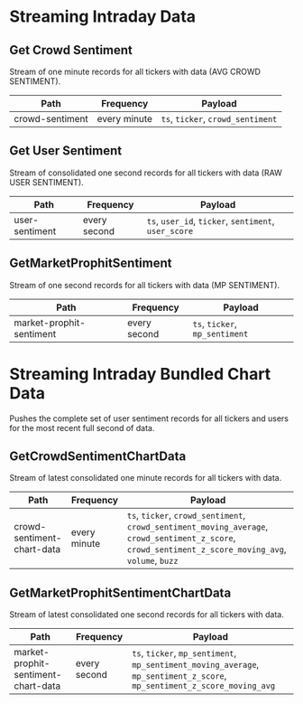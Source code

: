 
# Streaming Intraday Data


## Get Crowd Sentiment

Stream of one minute records for all tickers with data (AVG CROWD SENTIMENT).

Path | Frequency | Payload
---- | --------- | -------
crowd-sentiment | every minute | `ts`, `ticker`, `crowd_sentiment`


## Get User Sentiment

Stream of consolidated one second records for all tickers with data (RAW USER SENTIMENT).

Path | Frequency | Payload
---- | --------- | -------
user-sentiment | every second | `ts`, `user_id`, `ticker`, `sentiment`, `user_score`


## GetMarketProphitSentiment

Stream of one second records for all tickers with data (MP SENTIMENT).

Path | Frequency | Payload
---- | --------- | -------
market-prophit-sentiment | every second | `ts`, `ticker`, `mp_sentiment`



# Streaming Intraday Bundled Chart Data

Pushes the complete set of user sentiment records for all tickers and users for the most recent full second of data.


## GetCrowdSentimentChartData

Stream of latest consolidated one minute records for all tickers with data.

Path | Frequency | Payload
---- | --------- | -------
crowd-sentiment-chart-data | every minute | `ts`, `ticker`, `crowd_sentiment`, `crowd_sentiment_moving_average`, `crowd_sentiment_z_score`, `crowd_sentiment_z_score_moving_avg`, `volume`, `buzz`


## GetMarketProphitSentimentChartData

Stream of latest consolidated one second records for all tickers with data.

Path | Frequency | Payload
---- | --------- | -------
market-prophit-sentiment-chart-data | every second | `ts`, `ticker`, `mp_sentiment`, `mp_sentiment_moving_average`, `mp_sentiment_z_score`, `mp_sentiment_z_score_moving_avg`
